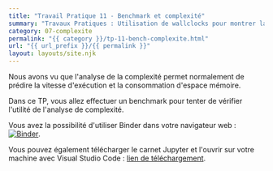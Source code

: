 ```yaml
---
title: "Travail Pratique 11 - Benchmark et complexité"
summary: "Travaux Pratiques : Utilisation de wallclocks pour montrer la corrélation entre complexité d'algorithme et temps d'exécution sur quelques exemples représentatifs."
category: 07-complexite
permalink: "{{ category }}/tp-11-bench-complexite.html"
url: "{{ url_prefix }}/{{ permalink }}"
layout: layouts/site.njk
---
```


Nous avons vu que l'analyse de la complexité permet normalement de prédire la vitesse d'exécution et la consommation d'espace mémoire.

Dans ce TP, vous allez effectuer un benchmark pour tenter de vérifier l'utilité de l'analyse de complexité.

Vous avez la possibilité d'utiliser Binder dans votre navigateur web : <a href="https://mybinder.org/v2/gh/loic-yvonnet/algo-appliquee/master?filepath=cours%2F07-complexite%2Fwork-assignment-15.ipynb"><img class="inline" src="https://mybinder.org/badge_logo.svg" alt="Binder"></a>.

Vous pouvez également télécharger le carnet Jupyter et l'ouvrir sur votre machine avec Visual Studio Code : [lien de téléchargement](https://github.com/loic-yvonnet/algo-appliquee/raw/master/cours/07-complexite/work-assignment-15.ipynb).